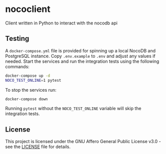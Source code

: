 # nococlient
Client written in Python to interact with the nocodb api

## Testing

A `docker-compose.yml` file is provided for spinning up a local NocoDB and PostgreSQL instance. Copy `.env.example` to `.env` and adjust any values if needed. Start the services and run the integration tests using the following commands:

```bash
docker-compose up -d
NOCO_TEST_ONLINE=1 pytest
```

To stop the services run:

```bash
docker-compose down
```

Running `pytest` without the `NOCO_TEST_ONLINE` variable will skip the integration tests.

## License
This project is licensed under the GNU Affero General Public License v3.0 - see the [LICENSE](LICENSE) file for details.
